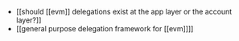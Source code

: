 - [[should [[evm]] delegations exist at the app layer or the account layer?]]
- [[general purpose delegation framework for [[evm]]]]
